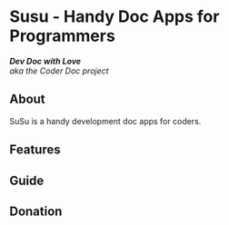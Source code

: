 # Susu - Handy Doc Apps for Programmers #
*__Dev Doc with Love__*   
*aka the Coder Doc project*

About
-----
SuSu is a handy development doc apps for coders.

Features
--------


Guide
-----


Donation
--------


